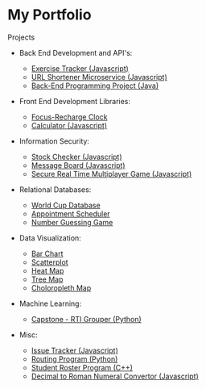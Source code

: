 # My Portfolio

Projects
* Back End Development and API's:
  * [Exercise Tracker (Javascript)](https://github.com/ail-w-clark/exercise_tracker)
  * [URL Shortener Microservice (Javascript)](https://github.com/ail-w-clark/url_shortener)
  * [Back-End Programming Project (Java)](https://github.com/ail-w-clark/back_end)
 
* Front End Development Libraries:
  * [Focus-Recharge Clock](https://github.com/ail-w-clark/focus_recharge_clock)
  * [Calculator (Javascript)](https://github.com/ail-w-clark/calculator)

* Information Security:
  * [Stock Checker (Javascript)](https://github.com/ail-w-clark/stock_checker)
  * [Message Board (Javascript)](https://gihub.com/ail-w-clark/messageboard)
  * [Secure Real Time Multiplayer Game (Javascript)](https://github.com/ail-w-clark/secure_rt_multiplayer_game)
    
* Relational Databases:
  * [World Cup Database](https://github.com/ail-w-clark/worldcup_DB)
  * [Appointment Scheduler](https://github.com/ail-w-clark/appointment_scheduler)
  * [Number Guessing Game](https://github.com/ail-w-clark/number_guessing_game)
    
* Data Visualization:
  * [Bar Chart](https://codepen.io/ailClark/pen/xxoMjJQ)
  * [Scatterplot](https://codepen.io/ailClark/pen/WNqmwXM)
  * [Heat Map](https://codepen.io/ailClark/pen/qBzvNep)
  * [Tree Map](https://codepen.io/ailClark/pen/KKjYxzK)
  * [Choloropleth Map](https://codepen.io/ailClark/pen/xxoBQPE)
    
* Machine Learning:
  * [Capstone - RTI Grouper (Python)](https://github.com/ail-w-clark/capstone)
   
* Misc:
  * [Issue Tracker (Javascript)](https://github.com/ail-w-clark/issue_tracker)
  * [Routing Program (Python)](https://github.com/ail-w-clark/routing_program)
  * [Student Roster Program (C++)](https://github.com/ail-w-clark/class_roster)
  * [Decimal to Roman Numeral Convertor (Javascript)](https://github.com/ail-w-clark/decimal_to_roman)



<!--
**ail-w-clark/ail-w-clark** is a ✨ _special_ ✨ repository because its `README.md` (this file) appears on your GitHub profile.

Here are some ideas to get you started:

- 🔭 I’m currently working on ...
- 🌱 I’m currently learning ...
- 👯 I’m looking to collaborate on ...
- 🤔 I’m looking for help with ...
- 💬 Ask me about ...
- 📫 How to reach me: ...
- 😄 Pronouns: ...
- ⚡ Fun fact: ...
-->
